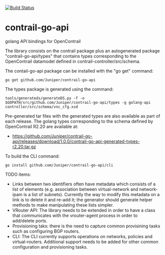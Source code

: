 [![Build Status](https://travis-ci.org/Juniper/contrail-go-api.svg?branch=master)](https://travis-ci.org/Juniper/contrail-go-api)

contrail-go-api
===============

golang API bindings for OpenContrail

The library consists on the contrail package plus an autogenerated
package "contrail-go-api/types" that contains types corresponding to
the OpenContrail datamodel defined in contrail-controller/src/schema.

The contail-go-api package can be installed with the "go get" command:
```
go get github.com/Juniper/contrail-go-api
```

The types package is generated using the command:
```
tools/generateds/generateDS.py -f -o $GOPATH/src/github.com/Juniper/contrail-go-api/types -g golang-api controller/src/schema/vnc_cfg.xsd
```

Pre-generated tar files with the generated types are also available as part of each release. The golang types corresponding to the schema defined by OpenContrail R2.20 are available at:
 - https://github.com/Juniper/contrail-go-api/releases/download/1.0.0/contrail-go-api-generated-types-r2.20.tar.gz

To build the CLI command:
```
go install github.com/Juniper/contrail-go-api/cli
```

TODO items:
 - Links between two identifiers often have metadata which
consists of a list of elements (e.g. association between
virtual-network and network-ipam is a list of subnets). Currently the way to modify this metadata on a link is to delete it and re-add it; the generator should generate helper methods to make manipulating these lists simpler.
 - VRouter API: The library needs to be extended in order to have a class that communicates with the vrouter-agent process in order to add/delete ports.
 - Provisioning taks: there is the need to capture common provisining tasks such as configuring BGP routers.
 - CLI: The CLI currently supports operations on networks, policies and virtual-routers. Additional support needs to be added for other common configuration and provisioning tasks.
